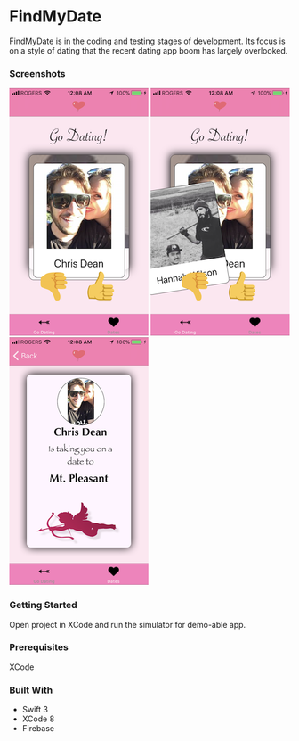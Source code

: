 # FindMyDate

  FindMyDate is in the coding and testing stages of development. Its focus is on a style of dating that the recent dating app
  boom has largely overlooked.

### Screenshots

![Screenshot](/images/IMG_9019.PNG) ![Screenshot](/images/IMG_9018.PNG)
                  ![Screenshot](/images/IMG_9017.PNG)

### Getting Started
  Open project in XCode and run the simulator for demo-able app. 
  
### Prerequisites
  XCode

### Built With
  - Swift 3
  - XCode 8
  - Firebase
